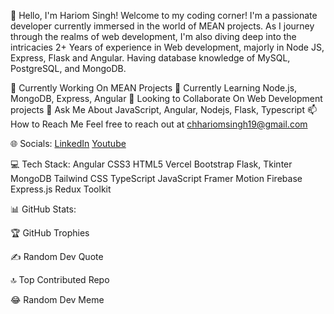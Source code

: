 👋 Hello, I'm Hariom Singh!
Welcome to my coding corner! I'm a passionate developer currently immersed in the world of MEAN projects. As I journey through the realms of web development, I'm also diving deep into the intricacies
2+ Years of experience in Web development, majorly in Node JS, Express, Flask and Angular. Having database knowledge of MySQL, PostgreSQL, and MongoDB.


🔭 Currently Working On
MEAN Projects
🌱 Currently Learning
Node.js, MongoDB, Express, Angular
👯 Looking to Collaborate On
Web Development projects
💬 Ask Me About
JavaScript, Angular, Nodejs, Flask, Typescript
📫 How to Reach Me
Feel free to reach out at chhariomsingh19@gmail.com

🌐 Socials:
[LinkedIn](https://www.linkedin.com/in/hariom-singh-2a5479128/)
[Youtube](https://www.youtube.com/@demuxcareercompiler)

💻 Tech Stack:
Angular CSS3 HTML5 Vercel Bootstrap Flask, Tkinter MongoDB Tailwind CSS TypeScript JavaScript Framer Motion Firebase Express.js Redux Toolkit

📊 GitHub Stats:




🏆 GitHub Trophies


✍️ Random Dev Quote


🔝 Top Contributed Repo


😂 Random Dev Meme


